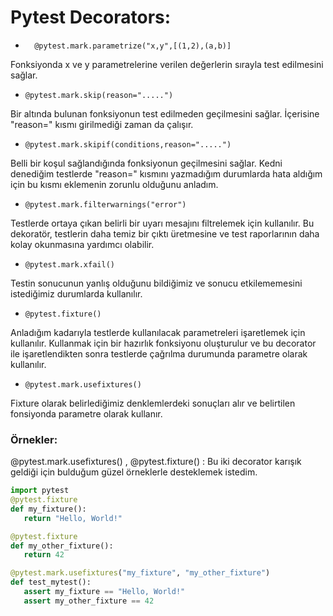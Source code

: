 # Pytest Decorators:

-		@pytest.mark.parametrize("x,y",[(1,2),(a,b)]
Fonksiyonda x ve y parametrelerine verilen değerlerin sırayla test edilmesini sağlar.


  -   	@pytest.mark.skip(reason=".....") 
  Bir altında bulunan fonksiyonun test edilmeden geçilmesini sağlar. İçerisine "reason=" kısmı girilmediği zaman da çalışır.
   
   
  -     @pytest.mark.skipif(conditions,reason=".....") 
  Belli bir koşul sağlandığında fonksiyonun geçilmesini sağlar. Kedni denediğim testlerde "reason=" kısmını yazmadığım durumlarda hata aldığım için bu kısmı eklemenin zorunlu olduğunu anladım.
  
  
  -     @pytest.mark.filterwarnings("error") 
   Testlerde ortaya çıkan belirli bir uyarı mesajını filtrelemek için kullanılır. Bu dekoratör, testlerin daha temiz bir çıktı üretmesine ve test raporlarının daha kolay okunmasına yardımcı olabilir.
  
  
  -     @pytest.mark.xfail()
  Testin sonucunun yanlış olduğunu bildiğimiz ve sonucu etkilememesini istediğimiz durumlarda kullanılır.
  
  
  -     @pytest.fixture()
  Anladığım kadarıyla testlerde kullanılacak parametreleri işaretlemek için kullanılır. Kullanmak için bir hazırlık fonksiyonu oluşturulur ve bu decorator ile işaretlendikten sonra testlerde çağrılma durumunda parametre olarak kullanılır.
  
  
  -     @pytest.mark.usefixtures()
  Fixture olarak belirlediğimiz denklemlerdeki sonuçları alır ve belirtilen fonsiyonda parametre olarak kullanır.
  
  
  ###  Örnekler:
  
  
  
  @pytest.mark.usefixtures() , @pytest.fixture() : Bu iki decorator karışık geldiği için bulduğum güzel örneklerle desteklemek istedim.
 ```py
 import pytest
 @pytest.fixture
def my_fixture():
    return "Hello, World!"

@pytest.fixture
def my_other_fixture():
    return 42

@pytest.mark.usefixtures("my_fixture", "my_other_fixture")
def test_mytest():
    assert my_fixture == "Hello, World!"
    assert my_other_fixture == 42
  ```
 
 
      
